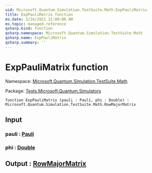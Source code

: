 ```yaml
---
uid: Microsoft.Quantum.Simulation.TestSuite.Math.ExpPauliMatrix
title: ExpPauliMatrix function
ms.date: 3/24/2021 12:00:00 AM
ms.topic: managed-reference
qsharp.kind: function
qsharp.namespace: Microsoft.Quantum.Simulation.TestSuite.Math
qsharp.name: ExpPauliMatrix
qsharp.summary: ''
---
```


# ExpPauliMatrix function

Namespace: [Microsoft.Quantum.Simulation.TestSuite.Math](xref:Microsoft.Quantum.Simulation.TestSuite.Math)

Package: [Tests.Microsoft.Quantum.Simulators](https://nuget.org/packages/Tests.Microsoft.Quantum.Simulators)




```qsharp
function ExpPauliMatrix (pauli : Pauli, phi : Double) : Microsoft.Quantum.Simulation.TestSuite.Math.RowMajorMatrix
```


## Input

### pauli : [Pauli](xref:microsoft.quantum.lang-ref.pauli)




### phi : [Double](xref:microsoft.quantum.lang-ref.double)





## Output : [RowMajorMatrix](xref:Microsoft.Quantum.Simulation.TestSuite.Math.RowMajorMatrix)

